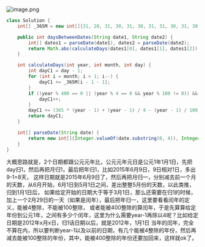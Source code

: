 ![image.png](https://pic.leetcode-cn.com/d818ecc00961e28b3f8ea2b5633adffc7e9d9b942f1a725c61a6d58d4cebdb88-image.png)

```java
class Solution {
    int[] _365M = new int[]{31, 28, 31, 30, 31, 30, 31, 31, 30, 31, 30, 31};

    public int daysBetweenDates(String date1, String date2) {
        int[] dates1 = parseDate(date1), dates2 = parseDate(date2);
        return Math.abs(calculateDays(dates1[0], dates1[1], dates1[2]) - calculateDays(dates2[0], dates2[1], dates2[2]));
    }

    int calculateDays(int year, int month, int day) {
        int dayC1 = day - 1;
        for (int i = month; i > 1; i--) {
            dayC1 += _365M[i - 1 - 1];
        }
        if ((year % 400 == 0 || (year % 4 == 0 && year % 100 != 0)) && month > 2) {
            dayC1++;
        }
        dayC1 += (365 * (year - 1) + (year - 1) / 4 - (year - 1) / 100 + (year - 1) / 400);
        return dayC1;
    }

    int[] parseDate(String date) {
        return new int[]{Integer.valueOf(date.substring(0, 4)), Integer.valueOf(date.substring(5, 7)), Integer.valueOf(date.substring(8, 10))};
    }
}
```

大概思路就是，2个日期都跟公元元年比，公元元年元日是公元1年1月1日，先把day归1，然后再把月归1，最后把年归1，比如2015年6月9日，9日相对1日，多出9-1=8天，
这样日期就是2015年6月9日了，然后再把月归一，分别减去前一个月的天数，从6月开始，6月1日到5月1日之间，差出整整5月份的天数，以此类推，归到1月1日后，
如果给定开始的日期大于等于3月1日，那么还需要在归1的时候，加上一个2月29日的一天（如果是闰年），最后把年归一，这里要看看闰年的定义，能被4整除，不能被100整除，
或者能被400整除的算闰年，于是先算算给定年份到公元1年，之间有多少个闰年，这里为什么需要year-1再除以4呢？比如给定日期是2012年x月x日，归1话日期以后，就是2012年，1月1日
当年的闰年，完全不算在内，所以要判断year-1以及以前的日期，有几个能被4整除的年份，然后再减去能被100整除的年份，其中，能被400整除的年份还要加回来，这样就ok了。
